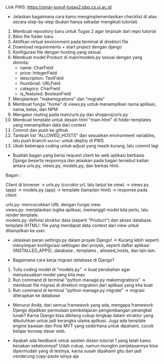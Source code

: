 Link PWS:  https://omar-suyuf-tugas2.pbp.cs.ui.ac.id


- Jelaskan bagaimana cara kamu mengimplementasikan checklist di atas secara step-by-step (bukan hanya sekadar mengikuti tutorial)
1. Membuat repository baru untuk Tugas 2 agar terpisah dari repo tutorial
2. Bikin file folder baru
3. Aktifkan virtual environment pada terminal di direktori file 
4. Download requirements + start project dengan django 
5. Konfigurasi file dengan hosting yang sesuai
6. Membuat model Product di main/models.py sesuai dengan yang diminta:
   - name: CharField
   - price: IntegerField
   - description: TextField
   - thumbnail: URLField
   - category: CharField
   - is_featured: BooleanField
6. Menjalankan "makemigrations" dan "migrate" 
7. Membuat fungsi "home" di views.py untuk menampilkan nama aplikasi, nama, kelas, dan NPM  
8. Mengatur routing pada main/urls.py dan shopproj/urls.py 
9. Membuat template untuk desain html "main.html" di folder templates yang menampilkan data dari context
10. Commit dan push ke github
11. Tambah list "ALLOWED_HOSTS" dan sesuaikan environment variables, lalu push branch `master` untuk deploy di PWS
12. Ubah beberapa coding untuk adjust yang masih kurang, lalu commit lagi


- Buatlah bagan yang berisi request client ke web aplikasi berbasis Django beserta responnya dan jelaskan pada bagan tersebut kaitan antara urls.py, views.py, models.py, dan berkas html.

Bagan :

Client di browser -> urls.py (cocokin url, lalu lanjut ke view) -> views.py (app) -> models.py (app) -> template (tampilan html) -> response pada client

urls.py: mencocokkan URL dengan fungsi view.  
views.py: menjalankan logika aplikasi, memanggil model bila perlu, lalu render template.  
models.py: definisi struktur data (seperti "Product") dan akses database.  
template (HTML): file yang mendapat data context dari view untuk ditampilkan ke user.  


- Jelaskan peran settings.py dalam proyek Django!
-> Kurang lebih seperti menyimpan konfigurasi settingan dari proyek, seperti daftar aplikasi (INSTALLED_APPS), database , templates , allowed_hosts, dan lain lain.


- Bagaimana cara kerja migrasi database di Django?
1. Tulis coding model di "models.py" -> buat perubahan agar menyesuaikan model yang kita mau
2. Run command di terminal "python manage.py makemigrations" → membuat file migrasi di direktori migration dari aplikasi yang kita buat
3. Run command di terminal "python manage.py migrate" → migrasi diterapkan ke database 


- Menurut Anda, dari semua framework yang ada, mengapa framework Django dijadikan permulaan pembelajaran pengembangan perangkat lunak?
Karna Django bisa dibilang cukup lengkap dalam struktur yang dibutuhkan untuk jadi kerangka utama aplikasi. Juga ada template engine bawaan dan Pola MVT yang sederhana untuk dipahami, cocok belajar konsep dasar web.  



- Apakah ada feedback untuk asisten dosen tutorial 1 yang telah kamu kerjakan sebelumnya?
Udah cukup, namun mungkin penjelasannya bisa dipermudah yang di textnya, karna susah dipahami gitu dan jadi cenderung copy-paste isinya aja
